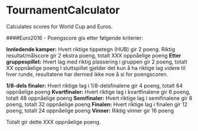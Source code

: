 # TournamentCalculator
Calculates scores for World Cup and Euros.

####Euro2016 - Poengscore gis etter følgende kriterier:

**Innledende kamper:** Hvert riktige tippetegn (HUB) gir 2 poeng. Riktig resultat/målscore gir 2 ekstra poeng, totalt XXX oppnåelige poeng 
**Etter gruppespillet:** Hvert lag med riktig plassering i gruppen gir 2 poeng, totalt XX oppnåelige poeng
I sluttspillet gjelder det kun å ha riktige lag videre til hver runde, resultatene har dermed ikke noe å si for poengscoren.

**1/8-dels finaler:** Hvert riktige lag i 1/8-delsfinalene gir 4 poeng, totalt 64 oppnåelige poeng
**Kvartfinaler:** Hvert riktige lag i kvartfinalene gir 6 poeng, totalt 48 oppnåelige poeng
**Semifinaler:** Hvert riktige lag i semifinalene gir 8 poeng, totalt 32 oppnåelige poeng
**Finalen:** Hvert riktige lag i finalen gir 12 poeng, totalt 24 oppnåelige poeng
**Vinner:** Riktig vinner gir 16 poeng

Totalt gir dette XXX oppnåelige poeng.
